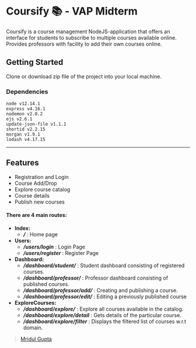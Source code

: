 # Coursify :books: - VAP Midterm

Coursify is a course management NodeJS-application that offers an interface for students to subscribe to multiple courses available online.  
Provides professors with facility to add their own courses online.

## Getting Started

Clone or download zip file of the project into your local machine.

### Dependencies

```
node v12.14.1
express v4.16.1
nodemon v2.0.2
ejs v2.6.1
update-json-file v1.1.1
shortid v2.2.15
morgan v1.9.1
lodash v4.17.15
```  

---

## Features
- Registration and Login
- Course Add/Drop
- Explore course catalog
- Course details
- Publish new courses

#### There are 4 main routes:
- **Index:**
  * ***/*** : Home page 
- **Users:**
  * ***/users/login*** : Login Page
  * ***/users/register*** : Register Page 
- **Dashboard:**
  * ***/dashboard/student/*** : Student dashboard consisting of registered courses.
  * ***/dashboard/professor/*** : Professor dashboard consisting of published  courses.
  * ***/dashboard/professor/add/*** : Creating and publishing a course.
  * ***/dashboard/professor/edit/*** : Editing a previously published course 
- **ExploreCourses:**
  * ***/dashboard/explore/*** : Explore all courses available in the catalog.
  * ***/dashboard/explore/detail*** : Gets details of the particular course.
  * ***/dashboard/explore/filter*** : Displays the filtered list of courses w.r.t domain.


>[Mridul Gupta](https://www.linkedin.com/in/mridul-gupta2021/)
